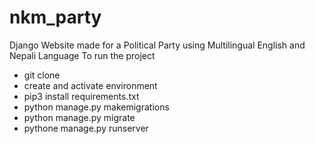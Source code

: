 # nkm_party
Django Website made for a Political Party using Multilingual English and Nepali Language
To run the project
* git clone
* create and activate environment
* pip3 install requirements.txt
* python manage.py makemigrations
* python manage.py migrate
* pythone manage.py runserver
